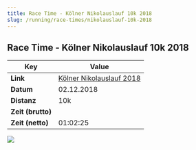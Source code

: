 ```yaml
---
title: Race Time - Kölner Nikolauslauf 10k 2018
slug: /running/race-times/nikolauslauf-10k-2018
---
```


## Race Time - Kölner Nikolauslauf 10k 2018

| Key               | Value                                                                            |
| ----------------- | -------------------------------------------------------------------------------- |
| **Link**          | [Kölner Nikolauslauf 2018](https://run.joern.it/run/112-nikolauslauf-koeln-2018) |
| **Datum**         | 02.12.2018                                                                       |
| **Distanz**       | 10k                                                                              |
| **Zeit (brutto)** |                                                                                  |
| **Zeit (netto)**  | 01:02:25                                                                         |

![](https://i.ibb.co/12dyfvW/Nikolauslauf.png)